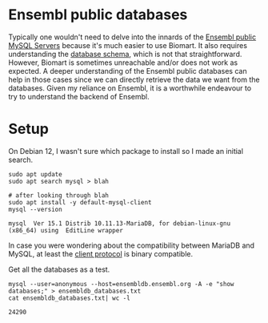 # Ensembl public databases

Typically one wouldn't need to delve into the innards of the [Ensembl public MySQL Servers](https://www.ensembl.org/info/data/mysql.html?redirect=no) because it's much easier to use Biomart. It also requires understanding the [database schema](https://www.ensembl.org/info/docs/api/core/core_schema.html), which is not that straightforward. However, Biomart is sometimes unreachable and/or does not work as expected. A deeper understanding of the Ensembl public databases can help in those cases since we can directly retrieve the data we want from the databases. Given my reliance on Ensembl, it is a worthwhile endeavour to try to understand the backend of Ensembl.

# Setup

On Debian 12, I wasn't sure which package to install so I made an initial search.

```console
sudo apt update
sudo apt search mysql > blah

# after looking through blah
sudo apt install -y default-mysql-client
mysql --version
```
```
mysql  Ver 15.1 Distrib 10.11.13-MariaDB, for debian-linux-gnu (x86_64) using  EditLine wrapper
```

In case you were wondering about the compatibility between MariaDB and MySQL, at least the [client protocol](https://mariadb.com/docs/release-notes/compatibility-and-differences/mariadb-vs-mysql-compatibility) is binary compatible.

Get all the databases as a test.

```console
mysql --user=anonymous --host=ensembldb.ensembl.org -A -e "show databases;" > ensembldb_databases.txt
cat ensembldb_databases.txt| wc -l
```
```
24290
```

